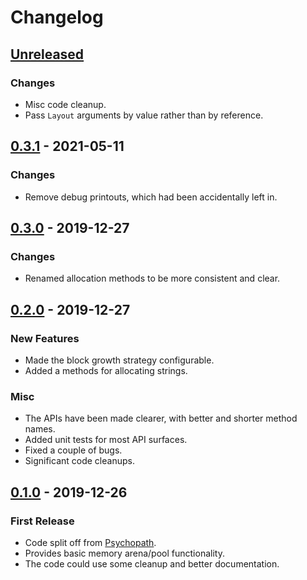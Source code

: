 # Changelog


## [Unreleased]

### Changes

- Misc code cleanup.
- Pass `Layout` arguments by value rather than by reference.


## [0.3.1] - 2021-05-11

### Changes

- Remove debug printouts, which had been accidentally left in.


## [0.3.0] - 2019-12-27

### Changes

- Renamed allocation methods to be more consistent and clear.


## [0.2.0] - 2019-12-27

### New Features

- Made the block growth strategy configurable.
- Added a methods for allocating strings.

### Misc

- The APIs have been made clearer, with better and shorter method names.
- Added unit tests for most API surfaces.
- Fixed a couple of bugs.
- Significant code cleanups.


## [0.1.0] - 2019-12-26

### First Release

- Code split off from [Psychopath](https://github.com/cessen/psychopath/).
- Provides basic memory arena/pool functionality.
- The code could use some cleanup and better documentation.


[Unreleased]: https://github.com/cessen/kioku/compare/v0.3.1...HEAD
[0.3.1]: https://github.com/cessen/kioku/compare/v0.3.0...v0.3.1
[0.3.0]: https://github.com/cessen/kioku/compare/v0.2.0...v0.3.0
[0.2.0]: https://github.com/cessen/kioku/compare/v0.1.0...v0.2.0
[0.1.0]: https://github.com/cessen/kioku/releases/tag/v0.1.0
